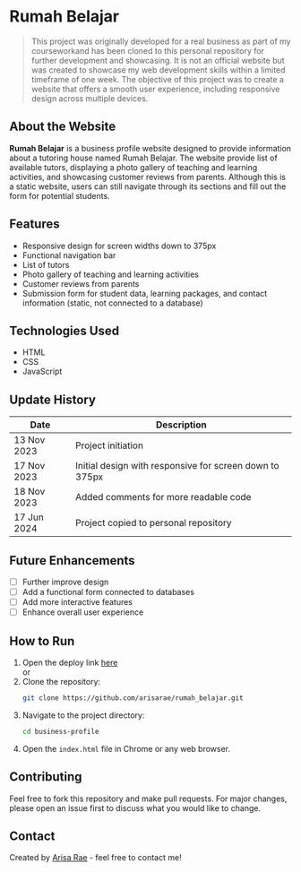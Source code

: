 # Rumah Belajar

> This project was originally developed for a real business as part of my courseworkand has been cloned to this personal repository for further development and showcasing. It is not an official website but was created to showcase my web development skills within a limited timeframe of one week. The objective of this project was to create a website that offers a smooth user experience, including responsive design across multiple devices.

## About the Website

**Rumah Belajar** is a business profile website designed to provide information about a tutoring house named Rumah Belajar. The website provide list of available tutors, displaying a photo gallery of teaching and learning activities, and showcasing customer reviews from parents. Although this is a static website, users can still navigate through its sections and fill out the form for potential students.

## Features

- Responsive design for screen widths down to 375px
- Functional navigation bar
- List of tutors
- Photo gallery of teaching and learning activities
- Customer reviews from parents
- Submission form for student data, learning packages, and contact information (static, not connected to a database)

## Technologies Used

- HTML
- CSS
- JavaScript

## Update History

| Date          | Description                                                 |
|---------------|-------------------------------------------------------------|
| 13 Nov 2023   | Project initiation                                          |
| 17 Nov 2023   | Initial design with responsive for screen down to 375px     |
| 18 Nov 2023   | Added comments for more readable code                       |
| 17 Jun 2024   | Project copied to personal repository                       |

## Future Enhancements

- [ ] Further improve design
- [ ] Add a functional form connected to databases
- [ ] Add more interactive features
- [ ] Enhance overall user experience

## How to Run

1. Open the deploy link [here]()  
or  
2. Clone the repository:
    ```bash
    git clone https://github.com/arisarae/rumah_belajar.git
    ```
3. Navigate to the project directory:
    ```bash
    cd business-profile
    ```
4. Open the `index.html` file in Chrome or any web browser.

## Contributing

Feel free to fork this repository and make pull requests. For major changes, please open an issue first to discuss what you would like to change.

## Contact

Created by [Arisa Rae](https://www.linkedin.com/in/arisa-raezzura/) - feel free to contact me!

